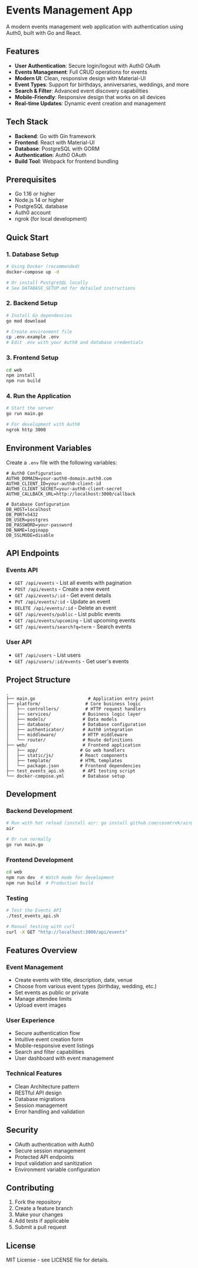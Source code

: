 # Events Management App

A modern events management web application with authentication using Auth0, built with Go and React.

## Features

- **User Authentication**: Secure login/logout with Auth0 OAuth
- **Events Management**: Full CRUD operations for events
- **Modern UI**: Clean, responsive design with Material-UI
- **Event Types**: Support for birthdays, anniversaries, weddings, and more
- **Search & Filter**: Advanced event discovery capabilities
- **Mobile-Friendly**: Responsive design that works on all devices
- **Real-time Updates**: Dynamic event creation and management

## Tech Stack

- **Backend**: Go with Gin framework
- **Frontend**: React with Material-UI
- **Database**: PostgreSQL with GORM
- **Authentication**: Auth0 OAuth
- **Build Tool**: Webpack for frontend bundling

## Prerequisites

- Go 1.16 or higher
- Node.js 14 or higher
- PostgreSQL database
- Auth0 account
- ngrok (for local development)

## Quick Start

### 1. Database Setup
```bash
# Using Docker (recommended)
docker-compose up -d

# Or install PostgreSQL locally
# See DATABASE_SETUP.md for detailed instructions
```

### 2. Backend Setup
```bash
# Install Go dependencies
go mod download

# Create environment file
cp .env.example .env
# Edit .env with your Auth0 and database credentials
```

### 3. Frontend Setup
```bash
cd web
npm install
npm run build
```

### 4. Run the Application
```bash
# Start the server
go run main.go

# For development with Auth0
ngrok http 3000
```

## Environment Variables

Create a `.env` file with the following variables:

```env
# Auth0 Configuration
AUTH0_DOMAIN=your-auth0-domain.auth0.com
AUTH0_CLIENT_ID=your-auth0-client-id
AUTH0_CLIENT_SECRET=your-auth0-client-secret
AUTH0_CALLBACK_URL=http://localhost:3000/callback

# Database Configuration
DB_HOST=localhost
DB_PORT=5432
DB_USER=postgres
DB_PASSWORD=your-password
DB_NAME=loginapp
DB_SSLMODE=disable
```

## API Endpoints

### Events API
- `GET /api/events` - List all events with pagination
- `POST /api/events` - Create a new event
- `GET /api/events/:id` - Get event details
- `PUT /api/events/:id` - Update an event
- `DELETE /api/events/:id` - Delete an event
- `GET /api/events/public` - List public events
- `GET /api/events/upcoming` - List upcoming events
- `GET /api/events/search?q=term` - Search events

### User API
- `GET /api/users` - List users
- `GET /api/users/:id/events` - Get user's events

## Project Structure

```
.
├── main.go                    # Application entry point
├── platform/                 # Core business logic
│   ├── controllers/          # HTTP request handlers
│   ├── services/            # Business logic layer
│   ├── models/              # Data models
│   ├── database/            # Database configuration
│   ├── authenticator/       # Auth0 integration
│   ├── middleware/          # HTTP middleware
│   └── router/              # Route definitions
├── web/                     # Frontend application
│   ├── app/                # Go web handlers
│   ├── static/js/          # React components
│   ├── template/           # HTML templates
│   └── package.json        # Frontend dependencies
├── test_events_api.sh       # API testing script
└── docker-compose.yml       # Database setup
```

## Development

### Backend Development
```bash
# Run with hot reload (install air: go install github.com/cosmtrek/air@latest)
air

# Or run normally
go run main.go
```

### Frontend Development
```bash
cd web
npm run dev  # Watch mode for development
npm run build  # Production build
```

### Testing
```bash
# Test the Events API
./test_events_api.sh

# Manual testing with curl
curl -X GET "http://localhost:3000/api/events"
```

## Features Overview

### Event Management
- Create events with title, description, date, venue
- Choose from various event types (birthday, wedding, etc.)
- Set events as public or private
- Manage attendee limits
- Upload event images

### User Experience
- Secure authentication flow
- Intuitive event creation form
- Mobile-responsive event listings
- Search and filter capabilities
- User dashboard with event management

### Technical Features
- Clean Architecture pattern
- RESTful API design
- Database migrations
- Session management
- Error handling and validation

## Security

- OAuth authentication with Auth0
- Secure session management
- Protected API endpoints
- Input validation and sanitization
- Environment variable configuration

## Contributing

1. Fork the repository
2. Create a feature branch
3. Make your changes
4. Add tests if applicable
5. Submit a pull request

## License

MIT License - see LICENSE file for details.
